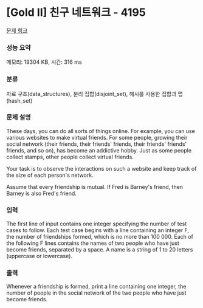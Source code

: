 # [Gold II] 친구 네트워크 - 4195 

[문제 링크](https://www.acmicpc.net/problem/4195) 

### 성능 요약

메모리: 19304 KB, 시간: 316 ms

### 분류

자료 구조(data_structures), 분리 집합(disjoint_set), 해시를 사용한 집합과 맵(hash_set)

### 문제 설명

<p>These days, you can do all sorts of things online. For example, you can use various websites to make virtual friends. For some people, growing their social network (their friends, their friends' friends, their friends' friends' friends, and so on), has become an addictive hobby. Just as some people collect stamps, other people collect virtual friends.</p>

<p>Your task is to observe the interactions on such a website and keep track of the size of each person's network.</p>

<p>Assume that every friendship is mutual. If Fred is Barney's friend, then Barney is also Fred's friend.</p>

### 입력 

 <p>The first line of input contains one integer specifying the number of test cases to follow. Each test case begins with a line containing an integer F, the number of friendships formed, which is no more than 100 000. Each of the following F lines contains the names of two people who have just become friends, separated by a space. A name is a string of 1 to 20 letters (uppercase or lowercase).</p>

### 출력 

 <p>Whenever a friendship is formed, print a line containing one integer, the number of people in the social network of the two people who have just become friends.</p>

